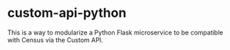 # custom-api-python
This is a way to modularize a Python Flask microservice to be compatible with Census via the Custom API.
